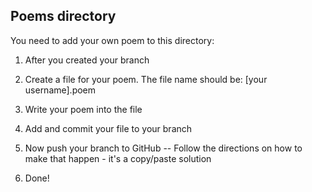 ## Poems directory

You need to add your own poem to this directory:

1) After you created your branch
2) Create a file for your poem. The file name should be: [your username].poem
3) Write your poem into the file
4) Add and commit your file to your branch
5) Now push your branch to GitHub
  -- Follow the directions on how to make that happen - it's a copy/paste
 solution

6) Done!

